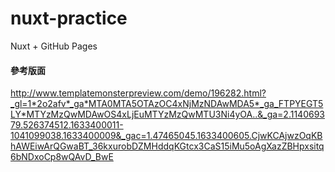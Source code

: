 # nuxt-practice

Nuxt + GitHub Pages

#### 參考版面

http://www.templatemonsterpreview.com/demo/196282.html?_gl=1*2o2afv*_ga*MTA0MTA5OTAzOC4xNjMzNDAwMDA5*_ga_FTPYEGT5LY*MTYzMzQwMDAwOS4xLjEuMTYzMzQwMTU3Ni4yOA..&_ga=2.114069379.526374512.1633400011-1041099038.1633400009&_gac=1.47465045.1633400605.CjwKCAjwzOqKBhAWEiwArQGwaBT_36kxurobDZMHddqKGtcx3CaS15iMu5oAgXazZBHpxsitq6bNDxoCp8wQAvD_BwE

